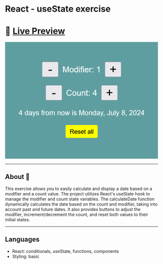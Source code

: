 # React - useState exercise

# 🔗 [Live Preview](https://eloquent-cheesecake-4b7f0f.netlify.app/)

![Design preview](public/preview.png)

---

## About 👋

This exercise allows you to easily calculate and display a date based on a modifier and a count value. The project utilizes React's useState hook to manage the modifier and count state variables.
The calculateDate function dynamically calculates the date based on the count and modifier, taking into account past and future dates.
It also provides buttons to adjust the modifier, increment/decrement the count, and reset both values to their initial states.

---

## Languages

- React: conditionals, useState, functions, components
- Styling: basic
